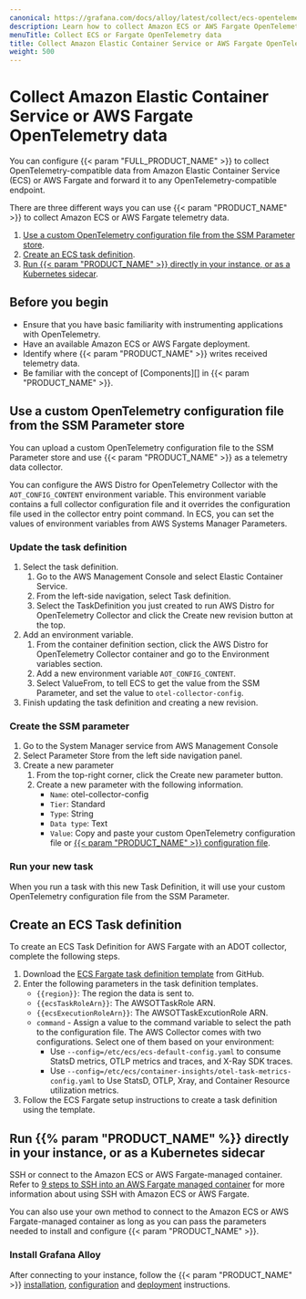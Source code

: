 ```yaml
---
canonical: https://grafana.com/docs/alloy/latest/collect/ecs-opentelemetry-data/
description: Learn how to collect Amazon ECS or AWS Fargate OpenTelemetry data and forward it to any OpenTelemetry-compatible endpoint
menuTitle: Collect ECS or Fargate OpenTelemetry data
title: Collect Amazon Elastic Container Service or AWS Fargate OpenTelemetry data
weight: 500
---
```


# Collect Amazon Elastic Container Service or AWS Fargate OpenTelemetry data

You can configure {{< param "FULL_PRODUCT_NAME" >}} to collect OpenTelemetry-compatible data from Amazon Elastic Container Service (ECS) or AWS Fargate and forward it to any OpenTelemetry-compatible endpoint.

There are three different ways you can use {{< param "PRODUCT_NAME" >}} to collect Amazon ECS or AWS Fargate telemetry data.

1. [Use a custom OpenTelemetry configuration file from the SSM Parameter store](#use-a-custom-opentelemetry-configuration-file-from-the-ssm-parameter-store).
1. [Create an ECS task definition](#create-an-ecs-task-definition).
1. [Run {{< param "PRODUCT_NAME" >}} directly in your instance, or as a Kubernetes sidecar](#run-alloy-directly-in-your-instance-or-as-a-kubernetes-sidecar).

## Before you begin

* Ensure that you have basic familiarity with instrumenting applications with OpenTelemetry.
* Have an available Amazon ECS or AWS Fargate deployment.
* Identify where {{< param "PRODUCT_NAME" >}} writes received telemetry data.
* Be familiar with the concept of [Components][] in {{< param "PRODUCT_NAME" >}}.

## Use a custom OpenTelemetry configuration file from the SSM Parameter store

You can upload a custom OpenTelemetry configuration file to the SSM Parameter store and use {{< param "PRODUCT_NAME" >}} as a telemetry data collector.

You can configure the AWS Distro for OpenTelemetry Collector with the `AOT_CONFIG_CONTENT` environment variable.
This environment variable contains a full collector configuration file and it overrides the configuration file used in the collector entry point command.
In ECS, you can set the values of environment variables from AWS Systems Manager Parameters.

### Update the task definition

 1. Select the task definition.
    1. Go to the AWS Management Console and select Elastic Container Service.
    1. From the left-side navigation, select Task definition.
    1. Select the TaskDefinition you just created to run AWS Distro for OpenTelemetry Collector and click the Create new revision button at the top.
1. Add an environment variable.
   1. From the container definition section, click the AWS Distro for OpenTelemetry Collector container and go to the Environment variables section.
   1. Add a new environment variable `AOT_CONFIG_CONTENT`.
   1. Select ValueFrom, to tell ECS to get the value from the SSM Parameter, and set the value to `otel-collector-config`.
1. Finish updating the task definition and creating a new revision.

### Create the SSM parameter

1. Go to the System Manager service from AWS Management Console
1. Select Parameter Store from the left side navigation panel.
1. Create a new parameter
   1. From the top-right corner, click the Create new parameter button.
   1. Create a new parameter with the following information.
      * `Name`: otel-collector-config
      * `Tier`: Standard
      * `Type`: String
      * `Data type`: Text
      * `Value`: Copy and paste your custom OpenTelemetry configuration file or [{{< param "PRODUCT_NAME" >}} configuration file][configure].

### Run your new task

When you run a task with this new Task Definition, it will use your custom OpenTelemetry configuration file from the SSM Parameter.

## Create an ECS Task definition

To create an ECS Task Definition for AWS Fargate with an ADOT collector, complete the following steps.

1. Download the [ECS Fargate task definition template][template] from GitHub.
1. Enter the following parameters in the task definition templates.
   * `{{region}}`: The region the data is sent to.
   * `{{ecsTaskRoleArn}}`: The AWSOTTaskRole ARN.
   * `{{ecsExecutionRoleArn}}`: The AWSOTTaskExcutionRole ARN.
   * `command` - Assign a value to the command variable to select the path to the configuration file.
     The AWS Collector comes with two configurations. Select one of them based on your environment:
     * Use `--config=/etc/ecs/ecs-default-config.yaml` to consume StatsD metrics, OTLP metrics and traces, and X-Ray SDK traces.
     * Use `--config=/etc/ecs/container-insights/otel-task-metrics-config.yaml` to Use StatsD, OTLP, Xray, and Container Resource utilization metrics.
1. Follow the ECS Fargate setup instructions to create a task definition using the template.

## Run {{% param "PRODUCT_NAME" %}} directly in your instance, or as a Kubernetes sidecar

SSH or connect to the Amazon ECS or AWS Fargate-managed container. Refer to [9 steps to SSH into an AWS Fargate managed container][steps] for more information about using SSH with Amazon ECS or AWS Fargate.

You can also use your own method to connect to the Amazon ECS or AWS Fargate-managed container as long as you can pass the parameters needed to install and configure {{< param "PRODUCT_NAME" >}}.

### Install Grafana Alloy

After connecting to your instance, follow the {{< param "PRODUCT_NAME" >}} [installation][install], [configuration][configure] and [deployment][deploy] instructions.

[template]: https://github.com/aws-observability/aws-otel-collector/blob/master/examples/ecs/aws-cloudwatch/ecs-fargate-sidecar.json
[configure]: https://grafana.com/docs/alloy/latest/configure/
[steps]: https://medium.com/ci-t/9-steps-to-ssh-into-an-aws-fargate-managed-container-46c1d5f834e2
[install]: https://grafana.com/docs/alloy/latest/set-up/install/linux/
[deploy]: https://grafana.com/docs/alloy/latest/set-up/deploy/
